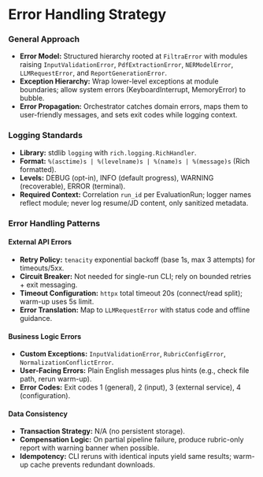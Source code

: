 # Error Handling Strategy

### General Approach
- **Error Model:** Structured hierarchy rooted at `FiltraError` with modules raising `InputValidationError`, `PdfExtractionError`, `NERModelError`, `LLMRequestError`, and `ReportGenerationError`.
- **Exception Hierarchy:** Wrap lower-level exceptions at module boundaries; allow system errors (KeyboardInterrupt, MemoryError) to bubble.
- **Error Propagation:** Orchestrator catches domain errors, maps them to user-friendly messages, and sets exit codes while logging context.

### Logging Standards
- **Library:** stdlib `logging` with `rich.logging.RichHandler`.
- **Format:** `%(asctime)s | %(levelname)s | %(name)s | %(message)s` (Rich formatted).
- **Levels:** DEBUG (opt-in), INFO (default progress), WARNING (recoverable), ERROR (terminal).
- **Required Context:** Correlation `run_id` per EvaluationRun; logger names reflect module; never log resume/JD content, only sanitized metadata.

### Error Handling Patterns

#### External API Errors
- **Retry Policy:** `tenacity` exponential backoff (base 1s, max 3 attempts) for timeouts/5xx.
- **Circuit Breaker:** Not needed for single-run CLI; rely on bounded retries + exit messaging.
- **Timeout Configuration:** `httpx` total timeout 20s (connect/read split); warm-up uses 5s limit.
- **Error Translation:** Map to `LLMRequestError` with status code and offline guidance.

#### Business Logic Errors
- **Custom Exceptions:** `InputValidationError`, `RubricConfigError`, `NormalizationConflictError`.
- **User-Facing Errors:** Plain English messages plus hints (e.g., check file path, rerun warm-up).
- **Error Codes:** Exit codes 1 (general), 2 (input), 3 (external service), 4 (configuration).

#### Data Consistency
- **Transaction Strategy:** N/A (no persistent storage).
- **Compensation Logic:** On partial pipeline failure, produce rubric-only report with warning banner when possible.
- **Idempotency:** CLI reruns with identical inputs yield same results; warm-up cache prevents redundant downloads.

